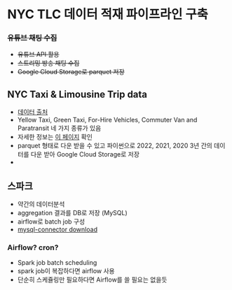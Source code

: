 # NYC TLC 데이터 적재 파이프라인 구축


### ~~유튜브 채팅 수집~~
- ~~유튜브 API 활용~~
- ~~스트리밍 방송 채팅 수집~~
- ~~Google Cloud Storage로 parquet 저장~~

## NYC Taxi & Limousine Trip data
- [데이터 출처](https://www.nyc.gov/site/tlc/about/tlc-trip-record-data.page)
- Yellow Taxi, Green Taxi, For-Hire Vehicles, Commuter Van and Paratransit 네 가지 종류가 있음
- 자세한 정보는 [이 페이지](https://www.nyc.gov/site/tlc/passengers/your-ride.page) 확인
- parquet 형태로 다운 받을 수 있고 파이썬으로 2022, 2021, 2020 3년 간의 데이터를 다운 받아 Google Cloud Storage로 저장
- 

## 스파크 
- 약간의 데이터분석
- aggregation 결과를 DB로 저장 (MySQL)
- airflow로 batch job 구성
- [mysql-connector download](https://downloads.mysql.com/archives/get/p/3/file/mysql-connector-j-8.0.32.tar.gz)

### Airflow? cron?
- Spark job batch scheduling
- spark job이 복잡하다면 airflow 사용
- 단순히 스케쥴링만 필요하다면 Airflow를 쓸 필요는 없을듯
